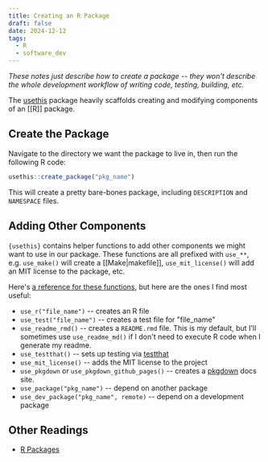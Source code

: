 ```yaml
---
title: Creating an R Package
draft: false
date: 2024-12-12
tags:
  - R
  - software_dev
---
```


*These notes just describe how to create a package -- they won't describe the whole development workflow of writing code, testing, building, etc.*

The [usethis](https://usethis.r-lib.org/) package heavily scaffolds creating and modifying components of an [[R]] package.

## Create the Package

Navigate to the directory we want the package to live in, then run the following R code:

```R
usethis::create_package("pkg_name")
```

This will create a pretty bare-bones package, including `DESCRIPTION` and `NAMESPACE` files.

## Adding Other Components

`{usethis}` contains helper functions to add other components we might want to use in our package. These functions are all prefixed with `use_**`, e.g. `use_make()` will create a [[Make|makefile]], `use_mit_license()` will add an MIT license to the package, etc.

Here's [a reference for these functions](https://usethis.r-lib.org/reference/index.html#package-setup), but here are the ones I find most useful:

- `use_r("file_name")` -- creates an R file
- `use_test("file_name")` -- creates a test file for "file_name"
- `use_readme_rmd()` -- creates a `README.rmd` file. This is my default, but I'll sometimes use `use_readme_md()` if I don't need to execute R code when I generate my readme.
- `use_testthat()` -- sets up testing via [testthat](https://testthat.r-lib.org/)
- `use_mit_license()` -- adds the MIT license to the project
- `use_pkgdown` or `use_pkgdown_github_pages()` -- creates a [pkgdown](https://pkgdown.r-lib.org/) docs site.
- `use_package("pkg_name")` -- depend on another package
- `use_dev_package("pkg_name", remote)` -- depend on a development package

## Other Readings

- [R Packages](https://r-pkgs.org/)
